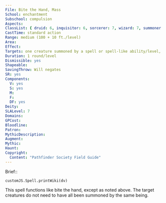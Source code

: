 ```yaml
---
File: Bite the Hand, Mass
School: enchantment
Subschool: compulsion
Aspects: 
ClassList: { druid: 6, inquisitor: 6, sorcerer: 7, wizard: 7, summoner: 6, unchained summoner: 6, witch: 7 }
CastTime: standard action
Range: medium (100 + 10 ft./level)
Area: 
Effect: 
Targets: one creature summoned by a spell or spell-like ability/level, no two of which can be more than 30 ft. apart
Duration: 1 round/level
Dismissible: yes
Shapeable: 
SavingThrow: Will negates
SR: yes
Components:
  V: yes
  S: yes
  M: 
  F: 
  DF: yes
Deity: 
SLALevel: 7
Domains: 
GPCost: 
Bloodline: 
Patron: 
MythicDescription: 
Augment: 
Mythic: 
Haunt: 
Copyright:
  Content: "Pathfinder Society Field Guide"
---
```

Brief:: 

```dataviewjs
customJS.Spell.printWiki(dv)
```

This spell functions like bite the hand, except as noted above.  The target creatures do not need to have all been summoned by the same being.
